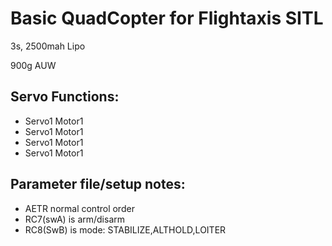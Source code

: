 # Basic QuadCopter for Flightaxis SITL


3s, 2500mah Lipo

900g AUW

## Servo Functions:

* Servo1		Motor1
* Servo1		Motor1
* Servo1		Motor1
* Servo1		Motor1

## Parameter file/setup notes:

* AETR normal control order
* RC7(swA) is arm/disarm
* RC8(SwB) is mode: STABILIZE,ALTHOLD,LOITER


